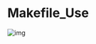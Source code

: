# Makefile_Use

![img](https://github.com/i-love-linux/Makefile_Use/blob/master/demonstration.png)

